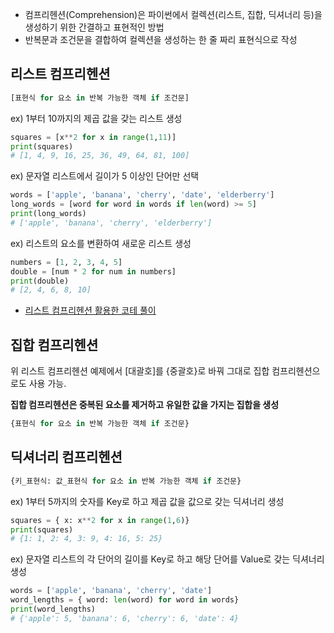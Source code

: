 - 컴프리헨션(Comprehension)은 파이썬에서 컬렉션(리스트, 집합, 딕셔너리 등)을 생성하기 위한 간결하고 표현적인 방법
- 반복문과 조건문을 결합하여 컬렉션을 생성하는 한 줄 짜리 표현식으로 작성

## 리스트 컴프리헨션

```python
[표현식 for 요소 in 반복 가능한 객체 if 조건문]
```

ex) 1부터 10까지의 제곱 값을 갖는 리스트 생성

```python
squares = [x**2 for x in range(1,11)]
print(squares)
# [1, 4, 9, 16, 25, 36, 49, 64, 81, 100]
```

ex) 문자열 리스트에서 길이가 5 이상인 단어만 선택

```python
words = ['apple', 'banana', 'cherry', 'date', 'elderberry']
long_words = [word for word in words if len(word) >= 5]
print(long_words) 
# ['apple', 'banana', 'cherry', 'elderberry']
```

ex) 리스트의 요소를 변환하여 새로운 리스트 생성

```python
numbers = [1, 2, 3, 4, 5]
double = [num * 2 for num in numbers]
print(double)
# [2, 4, 6, 8, 10]
```

- [리스트 컴프리헨션 활용한 코테 풀이](https://www.notion.so/1b544dbcbb24805f9c81d21d9da790cd?pvs=21)

## 집합 컴프리헨션

위 리스트 컴프리헨션 예제에서 [대괄호]를 {중괄호}로 바꿔 그대로 집합 컴프리헨션으로도 사용 가능.

**집합 컴프리헨션은 중복된 요소를 제거하고 유일한 값을 가지는 집합을 생성**

```python
{표현식 for 요소 in 반복 가능한 객체 if 조건문}
```

## 딕셔너리 컴프리헨션

```python
{키_표현식: 값_표현식 for 요소 in 반복 가능한 객체 if 조건문}
```

ex) 1부터 5까지의 숫자를 Key로 하고 제곱 값을 값으로 갖는 딕셔너리 생성

```python
squares = { x: x**2 for x in range(1,6)}
print(squares)
# {1: 1, 2: 4, 3: 9, 4: 16, 5: 25}
```

ex) 문자열 리스트의 각 단어의 길이를 Key로 하고 해당 단어를 Value로 갖는 딕셔너리 생성

```python
words = ['apple', 'banana', 'cherry', 'date']
word_lengths = { word: len(word) for word in words}
print(word_lengths)
# {'apple': 5, 'banana': 6, 'cherry': 6, 'date': 4}
```